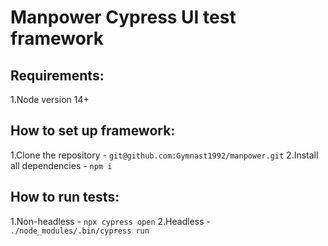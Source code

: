 # Manpower Cypress UI test framework

## Requirements:
1.Node version 14+

## How to set up framework:
1.Clone the repository - ```git@github.com:Gymnast1992/manpower.git```
2.Install all dependencies - ```npm i```

## How to run tests:
1.Non-headless - ```npx cypress open```
2.Headless - ```./node_modules/.bin/cypress run```
